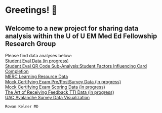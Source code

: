 # Greetings! 👋
## Welcome to a new project for sharing data analysis within the U of U EM Med Ed Fellowship Research Group
Please find data analyses below:
\
[Student Eval Data (in progress)](Student-Eval-Data-Summary.html)
\
[Student Eval QR Code Sub-Analysis:Student Factors Influencing Card Completion](http://rpubs.com/rkelner/Evals_qr_sub_completion)
\
[MERC Learning Resource Data](Learning_Resources.html)
\
[Mock Certifying Exam Pre/PostSurvey Data (in progress)](Mock_CE_Graphs_and_Tables.html)
\
[Mock Certifying Exam Scoring Data (in progress)](http://rpubs.com/rkelner/CE_Scoring)
\
[The Art of Receiving Feedback TTI Data (in progress)](TTI_Pre_Post_Stats_Table.html)
\
[UAC Avalanche Survey Data Visualization](http://rpubs.com/rkelner/avalanche)



`Rowan Kelner MD`
